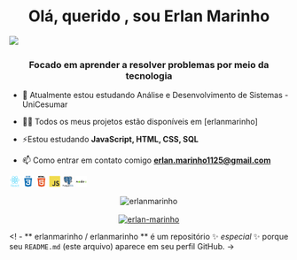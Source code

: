 <h1 align = "center"> Olá, querido , sou  Erlan Marinho </h1>
<img src = "https://raw.githubusercontent.com/kaueMarques/kaueMarques/master/hi.gif" width = "3px">
<h3 align = "center"> Focado em aprender  a resolver problemas por meio da tecnologia </h1>

- 🔭 Atualmente estou  estudando Análise e Desenvolvimento de Sistemas - UniCesumar

- 👨‍💻 Todos os meus projetos estão disponíveis em [erlanmarinho]

- ⚡Estou estudando **JavaScript, HTML, CSS, SQL**

- 📫 Como entrar em contato comigo **erlan.marinho1125@gmail.com**


<p align = "left">
<img src = "https://raw.githubusercontent.com/devicons/devicon/master/icons/react/react-original-wordmark.svg" alt = "react" width = "20" height = "20" />
<img src = "https://raw.githubusercontent.com/devicons/devicon/master/icons/css3/css3-plain-wordmark.svg" alt = "css3" width = "20" height = "20" />
<img src = "https://raw.githubusercontent.com/devicons/devicon/master/icons/html5/html5-original-wordmark.svg" alt = "html5" width = "20" height = "20" />
<img src = "https://raw.githubusercontent.com/devicons/devicon/master/icons/javascript/javascript-original.svg" alt = "javascript" width = "20" height = "20" />
<img src = "https://raw.githubusercontent.com/devicons/devicon/master/icons/postgresql/postgresql-original-wordmark.svg" alt = "postgresql" width = "20" height = "20" />
<img src = "https://raw.githubusercontent.com/devicons/devicon/master/icons/nodejs/nodejs-original-wordmark.svg" alt = "nodejs" width = "20" height = "20" /> </p> <p align = "center">
<img src = "https://github-readme-stats.vercel.app/api?username=erlanmarinho&show_icons=true" alt = "erlanmarinho" /> 
</p>

<p align = "center">
<a href="https://linkedin.com/in/erlan-marinho-07a08171a2" target="blank"> <img align = "center" src = "https://cdn.jsdelivr.net/npm/simple-icons@3.0 .1 / icons / linkedin.svg "alt =" erlan-marinho "height =" 20 "width =" 20 "/> </a>

</p>

<! -
** erlanmarinho / erlanmarinho ** é um repositório ✨ _especial_ ✨ porque seu `README.md` (este arquivo) aparece em seu perfil GitHub.
->


